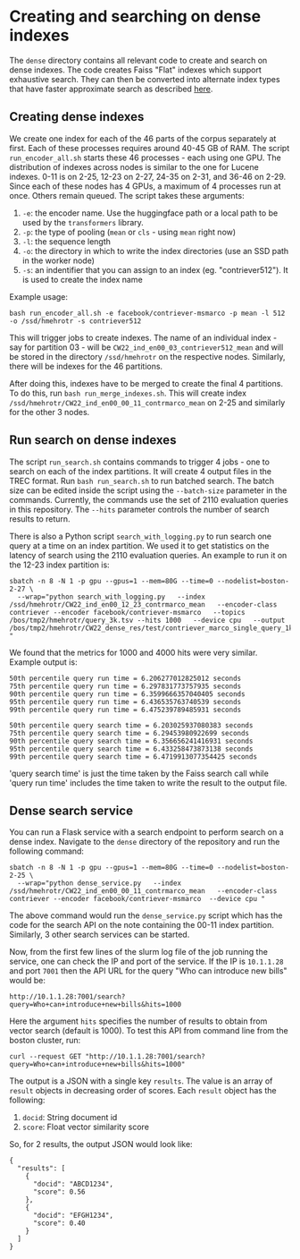 # Creating and searching on dense indexes

The `dense` directory contains all relevant code to create and search on dense indexes. The code creates Faiss "Flat" indexes which support exhaustive search. They can then be converted into alternate index types that have faster approximate search as described [here](https://github.com/castorini/pyserini/blob/master/docs/usage-index.md#building-a-dense-vector-index).

## Creating dense indexes
We create one index for each of the 46 parts of the corpus separately at first. Each of these processes requires around 40-45 GB of RAM. The script `run_encoder_all.sh` starts these 46 processes - each using one GPU. The distribution of indexes across nodes is similar to the one for Lucene indexes. 0-11 is on 2-25, 12-23 on 2-27, 24-35 on 2-31, and 36-46 on 2-29. Since each of these nodes has 4 GPUs, a maximum of 4 processes run at once. Others remain queued. The script takes these arguments:
1. `-e`: the encoder name. Use the huggingface path or a local path to be used by the `transformers` library. 
1. `-p`: the type of pooling (`mean` or `cls` - using `mean` right now)
1. `-l`: the sequence length
1. `-o`: the directory in which to write the index directories (use an SSD path in the worker node)
1. `-s`: an indentifier that you can assign to an index (eg. "contriever512"). It is used to create the index name

Example usage:

```
bash run_encoder_all.sh -e facebook/contriever-msmarco -p mean -l 512 -o /ssd/hmehrotr -s contriever512
```

This will trigger jobs to create indexes. The name of an individual index - say for partition 03 - will be `CW22_ind_en00_03_contriever512_mean` and will be stored in the directory `/ssd/hmehrotr` on the respective nodes. Similarly, there will be indexes for the 46 partitions.

After doing this, indexes have to be merged to create the final 4 partitions. To do this, run `bash run_merge_indexes.sh`. This will create index `/ssd/hmehrotr/CW22_ind_en00_00_11_contrmarco_mean` on 2-25 and similarly for the other 3 nodes.

## Run search on dense indexes
The script `run_search.sh` contains commands to trigger 4 jobs - one to search on each of the index partitions. It will create 4 output files in the TREC format. Run `bash run_search.sh` to run batched search. The batch size can be edited inside the script using the `--batch-size` parameter in the commands. Currently, the commands use the set of 2110 evaluation queries in this repository. The `--hits` parameter controls the number of search results to return.

There is also a Python script `search_with_logging.py` to run search one query at a time on an index partition. We used it to get statistics on the latency of search using the 2110 evaluation queries. An example to run it on the 12-23 index partition is:

```
sbatch -n 8 -N 1 -p gpu --gpus=1 --mem=80G --time=0 --nodelist=boston-2-27 \
  --wrap="python search_with_logging.py   --index /ssd/hmehrotr/CW22_ind_en00_12_23_contrmarco_mean   --encoder-class contriever --encoder facebook/contriever-msmarco   --topics /bos/tmp2/hmehrotr/query_3k.tsv --hits 1000   --device cpu   --output /bos/tmp2/hmehrotr/CW22_dense_res/test/contriever_marco_single_query_1k_metrics.tsv "
```

We found that the metrics for 1000 and 4000 hits were very similar. Example output is:

```
50th percentile query run time = 6.206277012825012 seconds
75th percentile query run time = 6.297831773757935 seconds
90th percentile query run time = 6.3599666357040405 seconds
95th percentile query run time = 6.436535763740539 seconds
99th percentile query run time = 6.475239789485931 seconds

50th percentile query search time = 6.203025937080383 seconds
75th percentile query search time = 6.29453980922699 seconds
90th percentile query search time = 6.356656241416931 seconds
95th percentile query search time = 6.433258473873138 seconds
99th percentile query search time = 6.4719913077354425 seconds
```

'query search time' is just the time taken by the Faiss search call while 'query run time' includes the time taken to write the result to the output file.

## Dense search service
You can run a Flask service with a search endpoint to perform search on a dense index. Navigate to the `dense` directory of the repository and run the following command:

```
sbatch -n 8 -N 1 -p gpu --gpus=1 --mem=80G --time=0 --nodelist=boston-2-25 \
  --wrap="python dense_service.py   --index /ssd/hmehrotr/CW22_ind_en00_00_11_contrmarco_mean   --encoder-class contriever --encoder facebook/contriever-msmarco  --device cpu "
```

The above command would run the `dense_service.py` script which has the code for the search API on the note containing the 00-11 index partition. Similarly, 3 other search services can be started.

Now, from the first few lines of the slurm log file of the job running the service, one can check the IP and port of the service. If the IP is `10.1.1.28` and port `7001` then the API URL for the query "Who can introduce new bills" would be:

`http://10.1.1.28:7001/search?query=Who+can+introduce+new+bills&hits=1000`

Here the argument `hits` specifies the number of results to obtain from vector search (default is 1000). To test this API from command line from the boston cluster, run:

`curl --request GET "http://10.1.1.28:7001/search?query=Who+can+introduce+new+bills&hits=1000"`

The output is a JSON with a single key `results`. The value is an array of `result` objects in decreasing order of scores. Each `result` object has the following:

1. `docid`: String document id
1. `score`: Float vector similarity score

So, for 2 results, the output JSON would look like:

```
{
  "results": [
    {
      "docid": "ABCD1234",
      "score": 0.56
    },
    {
      "docid": "EFGH1234",
      "score": 0.40
    }
  ]
}
```



